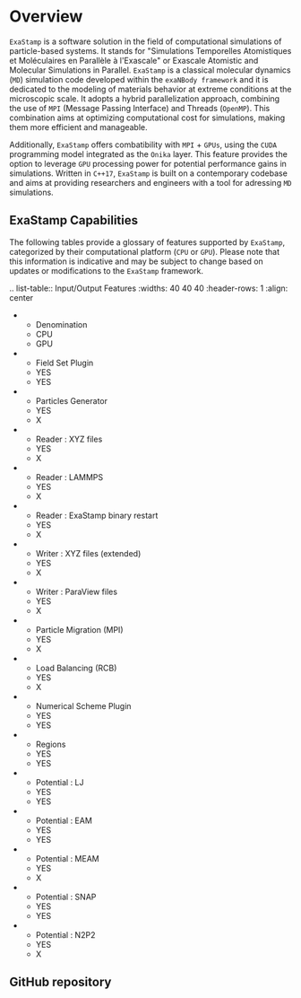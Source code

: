 # Overview

``ExaStamp`` is a software solution in the field of computational simulations of particle-based systems. It stands for "Simulations Temporelles Atomistiques et Moléculaires en Parallèle à l'Exascale" or Exascale Atomistic and Molecular Simulations in Parallel. ``ExaStamp`` is a classical molecular dynamics (``MD``) simulation code developed within the ``exaNBody framework`` and it is dedicated to the modeling of materials behavior at extreme conditions at the microscopic scale. It adopts a hybrid parallelization approach, combining the use of ``MPI`` (Message Passing Interface) and Threads (``OpenMP``). This combination aims at optimizing computational cost for simulations, making them more efficient and manageable.

Additionally, ``ExaStamp`` offers combatibility with ``MPI`` + ``GPUs``, using the ``CUDA`` programming model integrated as the ``Onika`` layer. This feature provides the option to leverage ``GPU`` processing power for potential performance gains in simulations. Written in ``C++17``, ``ExaStamp`` is built on a contemporary codebase and aims at providing researchers and engineers with a tool for adressing ``MD`` simulations.


## ExaStamp Capabilities

The following tables provide a glossary of features supported by ``ExaStamp``, categorized by their computational platform (``CPU`` or ``GPU``). Please note that this information is indicative and may be subject to change based on updates or modifications to the ``ExaStamp`` framework.

.. list-table:: Input/Output Features
  :widths: 40 40 40
  :header-rows: 1
  :align: center

  * - Denomination
    - CPU
    - GPU
  * - Field Set Plugin
    - YES
    - YES
  * - Particles Generator
    - YES
    - X
  * - Reader : XYZ files
    - YES
    - X
  * - Reader : LAMMPS
    - YES
    - X
  * - Reader : ExaStamp binary restart 
    - YES
    - X
  * - Writer : XYZ files (extended)
    - YES
    - X
  * - Writer : ParaView files
    - YES
    - X
  * - Particle Migration (MPI)
    - YES
    - X
  * - Load Balancing (RCB)
    - YES
    - X
  * - Numerical Scheme Plugin
    - YES
    - YES
  * - Regions
    - YES
    - YES
  * - Potential : LJ
    - YES
    - YES
  * - Potential : EAM
    - YES
    - YES
  * - Potential : MEAM
    - YES
    - X
  * - Potential : SNAP
    - YES
    - YES
  * - Potential : N2P2
    - YES
    - X

GitHub repository
-----------------

